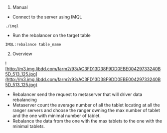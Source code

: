 1. Manual
  * Connect to the server using IMQL
```
./imql 
```
  * Run the rebalancer on the target table
```
IMQL:rebalance table_name
```

2. Overview

![http://m3.img.libdd.com/farm2/93/AC3FD13D38F9DD0EBE00429733240B5D_513_125.jpg](http://m3.img.libdd.com/farm2/93/AC3FD13D38F9DD0EBE00429733240B5D_513_125.jpg)
  * Rebalancer send the request to metaserver that will driver data rebalancing
  * Metaserver count the average number of all the tablet locating at all the ranger servers and choose the ranger owning the max number of tablet and the one with minimal number of tablet.
  * Rebalance the data from the one with the max tablets to the one with the minimal tablets.